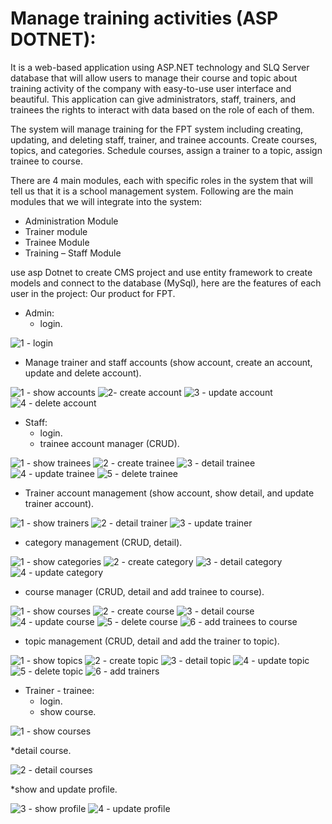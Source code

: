 # Manage training activities (ASP DOTNET):

It is a web-based application using ASP.NET technology and SLQ Server database that will allow users to manage their course and topic about training activity of the company with easy-to-use user interface and beautiful. This application can give administrators, staff, trainers, and trainees the rights to interact with data based on the role of each of them.

The system will manage training for the FPT system including creating, updating, and deleting staff, trainer, and trainee accounts. Create courses, topics, and categories. Schedule courses, assign a trainer to a topic, assign trainee to course.

There are 4 main modules, each with specific roles in the system that will tell us that it is a school management system. Following are the main modules that we will integrate into the system:
- Administration Module
- Trainer module
- Trainee Module
- Training – Staff Module

use asp Dotnet to create CMS project and use entity framework to create models and connect to the database (MySql), here are the features of each user in the project:
Our product for FPT.

* Admin:
  * login.

![1 - login](https://user-images.githubusercontent.com/84957563/151059533-1c8f4e02-db80-48bb-9937-4166cee01bc6.jpg)

  * Manage trainer and staff accounts (show account, create an account, update and delete account).

![1 - show accounts](https://user-images.githubusercontent.com/84957563/151059811-42dedf83-3c06-4643-b0bc-cf19a72ac883.jpg)
![2- create account](https://user-images.githubusercontent.com/84957563/151060791-b3f537c0-7a13-490c-9a82-3731d0056445.jpg)
![3 - update account](https://user-images.githubusercontent.com/84957563/151060802-4b1d56cf-74c4-41f7-a3b1-dfd9ba0d31f1.jpg)
![4 - delete account](https://user-images.githubusercontent.com/84957563/151060809-9acfdf87-7bf9-4cc9-9806-1bb2f825571b.jpg)

* Staff:
  * login.
  * trainee account manager (CRUD).

![1 - show trainees](https://user-images.githubusercontent.com/84957563/151061382-5f8345fb-e881-4eaf-bcc1-6e94fa3dbf96.jpg)
![2 - create trainee](https://user-images.githubusercontent.com/84957563/151061389-9f80a0cb-850f-4f80-8eda-d0b0f5a44697.jpg)
![3 - detail trainee](https://user-images.githubusercontent.com/84957563/151061394-d7581eb0-31aa-4b3c-958b-e7dc4ee20b6e.jpg)
 ![4 - update trainee](https://user-images.githubusercontent.com/84957563/151061400-fc37691d-4098-4137-83d4-068f5660e0d9.jpg)
![5 - delete trainee](https://user-images.githubusercontent.com/84957563/151061409-83cfaa97-c02e-45d9-ab65-95def033effa.jpg)

  * Trainer account management (show account, show detail, and update trainer account).

![1 - show trainers](https://user-images.githubusercontent.com/84957563/151061454-0b5f0e82-b4fa-4c11-b177-e607b7dd2410.jpg)
![2 - detail trainer](https://user-images.githubusercontent.com/84957563/151061463-cb2b4b99-3254-4d26-b154-05744b33c51d.jpg)
![3 - update trainer](https://user-images.githubusercontent.com/84957563/151061465-4a870ef7-6467-4884-a776-67de3b8adeed.jpg)

  * category management (CRUD, detail).

![1 - show categories](https://user-images.githubusercontent.com/84957563/151061495-76dd56fd-573c-426c-bcb8-4795885a7d8b.jpg)
![2 - create category](https://user-images.githubusercontent.com/84957563/151061501-0150e8ca-472c-421a-8073-d24969973bd8.jpg)
![3 - detail category](https://user-images.githubusercontent.com/84957563/151061504-5d709ae2-27a9-4ff6-8cf2-f63341492235.jpg)
![4 - update category](https://user-images.githubusercontent.com/84957563/151061508-0d028e0a-0294-41d1-bfd5-dbfb00d8d920.jpg)


  * course manager (CRUD, detail and add trainee to course).

![1 - show courses](https://user-images.githubusercontent.com/84957563/151061543-b7f99f76-703c-40a7-aa53-aaf62c2943e8.jpg)
![2 - create course](https://user-images.githubusercontent.com/84957563/151061546-5b44a631-09bd-4eea-a84d-509c60287de1.jpg)
![3 - detail course](https://user-images.githubusercontent.com/84957563/151061553-3c51980d-7c17-4004-bd2a-7874d6d54fcc.jpg)
![4 - update course](https://user-images.githubusercontent.com/84957563/151061558-3670b5b0-5611-4973-99a0-29b37aaa1b35.jpg)
![5 - delete course](https://user-images.githubusercontent.com/84957563/151061568-5b9da506-7139-4f36-9529-bd5c7b90e77b.jpg)
![6 - add trainees to course](https://user-images.githubusercontent.com/84957563/151061572-cf7f6c38-3147-45f9-bdb4-0ac383591047.jpg)

  * topic management (CRUD, detail and add the trainer to topic).
 
![1 - show topics](https://user-images.githubusercontent.com/84957563/151061638-91e4e9cd-6ac4-460c-8e60-f38811241a11.jpg)
![2 - create topic](https://user-images.githubusercontent.com/84957563/151061646-121f79b0-dc88-4355-8489-f92f5a8f0e6c.jpg)
![3 - detail topic](https://user-images.githubusercontent.com/84957563/151061649-a26d985d-2410-45aa-9aa6-2278beaea014.jpg)
![4 - update topic](https://user-images.githubusercontent.com/84957563/151061655-67119e35-5c85-463e-ae16-37854daeefe0.jpg)
![5 - delete topic](https://user-images.githubusercontent.com/84957563/151061662-cba525b8-351a-4109-9019-9fd68043fdb2.jpg)
![6 - add trainers](https://user-images.githubusercontent.com/84957563/151061667-6a3ac0ee-e52f-4147-ac78-8bd1822c57a5.jpg)


* Trainer - trainee:
  * login.
  * show course.
 
 ![1 - show courses](https://user-images.githubusercontent.com/84957563/151061738-7598b5de-f12b-41e5-83a5-302c1be2d41d.jpg)

  *detail course.
 
 ![2 - detail courses](https://user-images.githubusercontent.com/84957563/151061755-3e871150-be30-4f5b-8d5a-e822ca1edd92.jpg)
 
  *show and update profile.

![3 - show profile](https://user-images.githubusercontent.com/84957563/151061781-a810d76e-9200-44ce-9dfe-c0e3a9a6d294.jpg)
![4 - update profile](https://user-images.githubusercontent.com/84957563/151061785-6808a034-0d8d-4579-88c2-b070fd3457fd.jpg)

 

